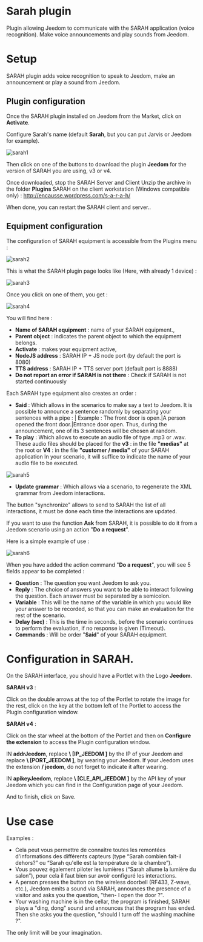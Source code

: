 # Sarah plugin

Plugin allowing Jeedom to communicate with the SARAH application (voice recognition). Make voice announcements and play sounds from Jeedom.

# Setup 

SARAH plugin adds voice recognition to speak to Jeedom, make an announcement or play a sound from Jeedom.

## Plugin configuration 

Once the SARAH plugin installed on Jeedom from the Market, click on **Activate**.

Configure Sarah's name (default **Sarah**, but you can put Jarvis or Jeedom for example).

![sarah1](../images/sarah1.PNG)

Then click on one of the buttons to download the plugin **Jeedom** for the version of SARAH you are using, v3 or v4.

Once downloaded, stop the SARAH Server and Client Unzip the archive in the folder **Plugins** SARAH on the client workstation (Windows compatible only) :
<http://encausse.wordpress.com/s-a-r-a-h/>

When done, you can restart the SARAH client and server..

## Equipment configuration 

The configuration of SARAH equipment is accessible from the Plugins menu :

![sarah2](../images/sarah2.PNG)

This is what the SARAH plugin page looks like (Here, with already 1 device) :

![sarah3](../images/sarah3.PNG)

Once you click on one of them, you get :

![sarah4](../images/sarah4.PNG)

You will find here :

-   **Name of SARAH equipment** : name of your SARAH equipment.,
-   **Parent object** : indicates the parent object to which the equipment belongs.
-   **Activate** : makes your equipment active,
-   **NodeJS address** : SARAH IP + JS node port (by default the port is 8080)
-   **TTS address** : SARAH IP + TTS server port (default port is 8888)
-   **Do not report an error if SARAH is not there** : Check if SARAH is not started continuously

Each SARAH type equipment also creates an order :

-   **Said** : Which allows in the scenarios to make say a text to Jeedom. It is possible to announce a sentence randomly by separating your sentences with a pipe : | Example : The front door is open.|A person opened the front door.|Entrance door open. Thus, during the announcement, one of its 3 sentences will be chosen at random.
-   **To play** : Which allows to execute an audio file of type .mp3 or .wav. These audio files should be placed for the **v3** : in the file **"medias"** at the root or **V4** : in the file **"customer / media"** of your SARAH application In your scenario, it will suffice to indicate the name of your audio file to be executed.

![sarah5](../images/sarah5.PNG)

-   **Update grammar** : Which allows via a scenario, to regenerate the XML grammar from Jeedom interactions.

The button "synchronize" allows to send to SARAH the list of all interactions, it must be done each time the interactions are updated.

If you want to use the function **Ask** from SARAH, it is possible to do it from a Jeedom scenario using an action "**Do a request**".

Here is a simple example of use :

![sarah6](../images/sarah6.PNG)

When you have added the action command "**Do a request**", you will see 5 fields appear to be completed :

-   **Question** : The question you want Jeedom to ask you.
-   **Reply** : The choice of answers you want to be able to interact following the question. Each answer must be separated by a semicolon.
-   **Variable** : This will be the name of the variable in which you would like your answer to be recorded, so that you can make an evaluation for the rest of the scenario.
-   **Delay (sec)** : This is the time in seconds, before the scenario continues to perform the evaluation, if no response is given (Timeout).
-   **Commands** : Will be order "**Said**" of your SARAH equipment.

# Configuration in SARAH. 

On the SARAH interface, you should have a Portlet with the Logo **Jeedom**.

**SARAH v3** :

Click on the double arrows at the top of the Portlet to rotate the image for the rest, click on the key at the bottom left of the Portlet to access the Plugin configuration window.

**SARAH v4** :

Click on the star wheel at the bottom of the Portlet and then on **Configure the extension** to access the Plugin configuration window.

IN **addrJeedom**, replace **\ [IP\_JEEDOM \]** by the IP of your Jeedom and replace **\ [PORT\_JEEDOM \]**, by wearing your Jeedom. If your Jeedom uses the extension **/ jeedom**, do not forget to indicate it after wearing.

IN **apikeyJeedom**, replace **\ [CLE\_API\_JEEDOM \]** by the API key of your Jeedom which you can find in the Configuration page of your Jeedom.

And to finish, click on Save.

# Use case 

Examples :

-   Cela peut vous permettre de connaître toutes les remontées d'informations des différents capteurs (type “Sarah combien fait-il dehors?” ou “Sarah qu'elle est la température de la chambre”).
-   Vous pouvez également piloter les lumières (“Sarah allume la lumière du salon”), pour cela il faut bien sur avoir configuré les interactions.
-   A person presses the button on the wireless doorbell (RF433, Z-wave, etc.), Jeedom emits a sound via SARAH, announces the presence of a visitor and asks you the question, "then- I open the door ?".
-   Your washing machine is in the cellar, the program is finished, SARAH plays a "ding, dong" sound and announces that the program has ended. Then she asks you the question, "should I turn off the washing machine ?".

The only limit will be your imagination.
